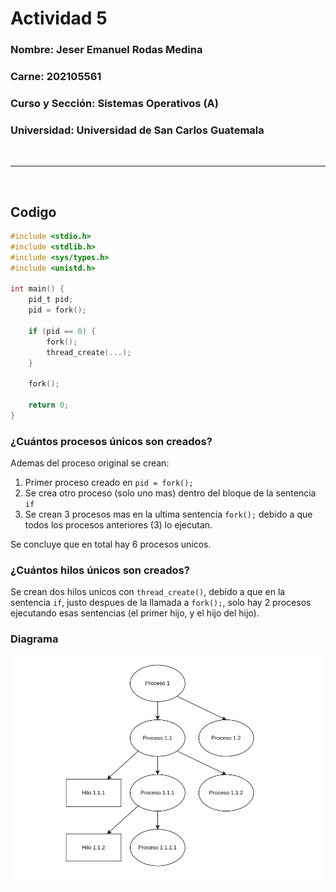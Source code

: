 # Actividad 5

### **Nombre:** Jeser Emanuel Rodas Medina  
### **Carne:** 202105561  
### **Curso y Sección:** Sistemas Operativos (A)  
### **Universidad:** Universidad de San Carlos Guatemala  

</br>

---

</br>

## Codigo

```c   
#include <stdio.h>
#include <stdlib.h>
#include <sys/types.h>
#include <unistd.h>

int main() {
    pid_t pid;
    pid = fork();
    
    if (pid == 0) {
        fork();
        thread_create(...);
    }
    
    fork();

    return 0;
}
```

### ¿Cuántos procesos únicos son creados?
Ademas del proceso original se crean:
1. Primer proceso creado en `pid = fork();`
2. Se crea otro proceso (solo uno mas) dentro del bloque de la sentencia `if`
3. Se crean 3 procesos mas en la ultima sentencia `fork();` debido a que todos los procesos anteriores (3) lo ejecutan.

Se concluye que en total hay 6 procesos unicos.

### ¿Cuántos hilos únicos son creados?
Se crean dos hilos unicos con `thread_create()`, debido a que en la sentencia `if`, justo despues de la llamada a `fork();`, solo hay 2 procesos ejecutando esas sentencias (el primer hijo, y el hijo del hijo).


### Diagrama

![Diagrama](image-1.png)